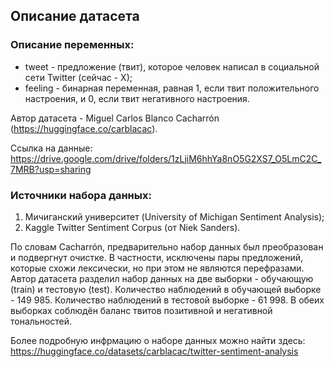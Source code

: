 ## Описание датасета

### Описание переменных:
* tweet - предложение (твит), которое человек написал в социальной сети Twitter (сейчас - X);
* feeling - бинарная переменная, равная 1, если твит положительного настроения, и 0, если твит негативного настроения.

Автор датасета - Miguel Carlos Blanco Cacharrón (https://huggingface.co/carblacac).

Ссылка на данные: https://drive.google.com/drive/folders/1zLjiM6hhYa8nO5G2XS7_O5LmC2C_7MRB?usp=sharing

### Источники набора данных:
1. Мичиганский университет (University of Michigan Sentiment Analysis);
2. Kaggle Twitter Sentiment Corpus (от Niek Sanders).

По словам Cacharrón, предварительно набор данных был преобразован и подвергнут очистке. В частности, исключены пары предложений, которые схожи лексически, но при этом не являются перефразами.
Автор датасета разделил набор данных на две выборки - обучающую (train) и тестовую (test). Количество наблюдений в обучающей выборке - 149 985. Количество наблюдений в тестовой выборке - 61 998. В обеих выборках соблюдён баланс твитов позитивной и негативной тональностей.

Более подробную инфрмацию о наборе данных можно найти здесь: https://huggingface.co/datasets/carblacac/twitter-sentiment-analysis
